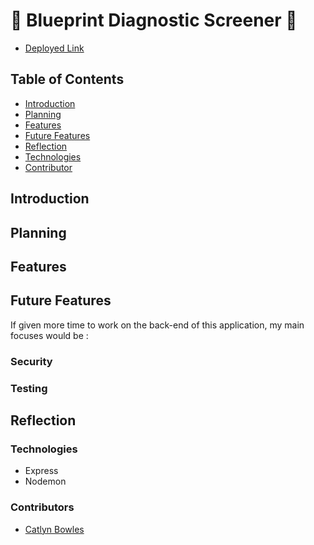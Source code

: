 # 👣 Blueprint Diagnostic Screener 🔵

- [Deployed Link](https://blueprint-api.vercel.app/)

## Table of Contents
- [Introduction](#introduction)
- [Planning](#planning)
- [Features](#features)
- [Future Features](#future-features)
- [Reflection](#reflection)
- [Technologies](#technologies)
- [Contributor](#contributors)

## Introduction


## Planning


## Features

## Future Features
If given more time to work on the back-end of this application, my main focuses would be : 

### Security 
 
### Testing 

## Reflection


### Technologies
- Express 
- Nodemon

### Contributors
- [Catlyn Bowles](https://www.linkedin.com/in/catlyn-bowles/)

